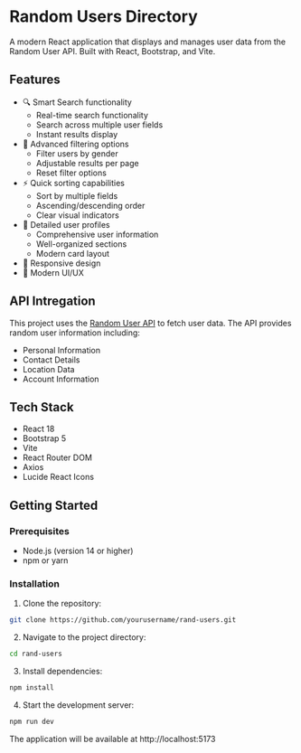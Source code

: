 # Random Users Directory

A modern React application that displays and manages user data from the Random User API. Built with React, Bootstrap, and Vite.

## Features

- 🔍 Smart Search functionality
  - Real-time search functionality
  - Search across multiple user fields
  - Instant results display
- 🎯 Advanced filtering options
  - Filter users by gender
  - Adjustable results per page
  - Reset filter options
- ⚡ Quick sorting capabilities
  - Sort by multiple fields
  - Ascending/descending order
  - Clear visual indicators
- 👥 Detailed user profiles
  - Comprehensive user information
  - Well-organized sections
  - Modern card layout
- 📱 Responsive design
- 🎨 Modern UI/UX

## API Intregation

This project uses the [Random User API](https://randomuser.me/documentation) to fetch user data. The API provides random user information including:

- Personal Information
- Contact Details
- Location Data
- Account Information

## Tech Stack

- React 18
- Bootstrap 5
- Vite
- React Router DOM
- Axios
- Lucide React Icons

## Getting Started

### Prerequisites

- Node.js (version 14 or higher)
- npm or yarn

### Installation

1. Clone the repository:

```bash
git clone https://github.com/yourusername/rand-users.git
```

2. Navigate to the project directory:

```bash
cd rand-users
```

3. Install dependencies:

```bash
npm install
```

4. Start the development server:

```bash
npm run dev
```

The application will be available at http://localhost:5173
